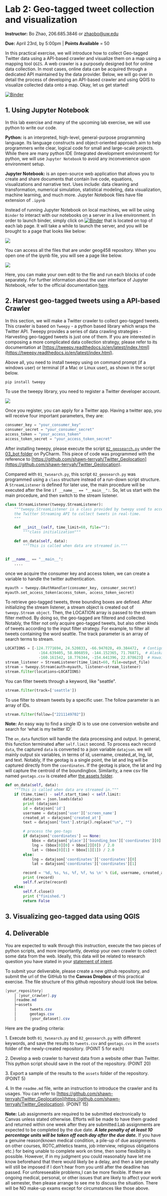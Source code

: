 # Lab 2: Geo-tagged tweet collection and visualization

**Instructor:** Bo Zhao, 206.685.3846 or zhaobo@uw.edu

**Due:**  April 23rd, by 5:00pm | **Points Available** = 50

In this practical exercise, we will introduce how to collect Geo-tagged Twitter data using a API-based crawler and visualize them on a map using a mapping tool `QGIS`. A web crawler is a purposely designed bot for online data collection. In most cases, online data can be acquired through a dedicated API maintained by the data provider. Below, we will go over in detail the process of developing an API-based crawler and using QGIS to visualize collected data onto a map. Okay, let us get started!

[![Binder](https://mybinder.org/badge_logo.svg)](https://mybinder.org/v2/gh/jakobzhao/geog458.git/master)

## 1. Using Jupyter Notebook

In this lab exercise and many of the upcoming lab exercise, we will use python to write our code.

**Python:** is an interpreted, high-level, general-purpose programming language. Its language constructs and object-oriented approach aim to help programmers write clear, logical code for small and large-scale projects. While there are many python IDE (Integrated development environment) for python, we will use `Jupyter Notebook` to avoid any inconvenience upon environment setup.

**Jupyter Notebook:** is an open-source web application that allows you to create and share documents that contain live code, equations, visualizations and narrative text. Uses include: data cleaning and transformation, numerical simulation, statistical modeling, data visualization, machine learning, and much more. Jupyter Notebook files have file extension of `.ipynb`

Instead of running Jupyter Notebook on local machines, we will be using `Binder` to interact with our notebooks on a server in a live environment. In order to launch binder, simply click on [![Binder](https://mybinder.org/badge_logo.svg)](https://mybinder.org/v2/gh/jakobzhao/geog458.git/master) that is located on top of each lab page. It will take a while to launch the server, and you will be brought to a page that looks like below:

![](img/jup_home.png)

You can access all the files that are under geog458 repository. When you open one of the ipynb file, you will see a page like below.

![](img/jup_example.png)

Here, you can make your own edit to the file and run each blocks of code separately. For further information about the user interface of Jupyter Notebook, refer to the official documentation [here](https://jupyter-notebook.readthedocs.io/en/stable/).

## 2. Harvest geo-tagged tweets using a API-based Crawler

In this section, we will make a Twitter crawler to collect geo-tagged tweets. This crawler is based on `Tweepy` - a python based library which wraps the Twitter API.  Tweepy provides a series of data crawling strategies - Harvesting geo-tagged tweets is just one of them. If you are interested in composing a more complicated data collection strategy, please refer to its documentation at [https://tweepy.readthedocs.io/en/latest/index.html](https://tweepy.readthedocs.io/en/latest/index.html).

Above all, you need to install tweepy using on command prompt (if a windows user) or terminal (if a Mac or Linux user), as shown in the script below.

```powershell
pip install tweepy
```

To use the tweepy library, you need to register a Twitter developer account.


![](img/twitter-developer.png)

Once you register, you can apply for a Twitter app. Having a twitter app, you will receive four important parameters, they are:

```Python
consumer_key = "your_consumer_key"
consumer_secret = "your_consumer_secret"
access_token = "your_access_token"
access_token_secret = "your_access_token_secret"
```

After installing tweepy, please execute the script [`02_geosearch.py`](02_geosearch.py) under the [03_bot folder](./) on PyCharm. This piece of code was programmed with the reference to [https://github.com/shawn-terryah/Twitter_Geolocation](https://github.com/shawn-terryah/Twitter_Geolocation).

Compared with `01_twsearch.py`, this script `02_geosearch.py` was programmed using a `class` structure instead of a run-down script structure. A `StreamListener` is defined for later use, the main procedure will be executed after the line `if __name__ == "__main__":`. So, let us start with the main procedure, and then switch to the stream listener.

```Python
class StreamListener(tweepy.StreamListener):
    """tweepy.StreamListener is a class provided by tweepy used to access
    the Twitter Streaming API to collect tweets in real-time.
    """

    def __init__(self, time_limit=60, file=""):
        """class initialization"""

    def on_data(self, data):
        """This is called when data are streamed in."""


if __name__ == "__main__":
    ....
```

once we acquire the consumer key and access token, we can create a variable to handle the twitter authentication.

```Python
myauth = tweepy.OAuthHandler(consumer_key, consumer_secret)
myauth.set_access_token(access_token, access_token_secret)
```

To retrieve geo-tagged tweets, three bounding boxes are defined. After initializing the stream listener, a stream object is created out of `tweepy.Stream object`. Then, the LOCATION array is passed to the stream filter method. By doing so, the geo-tagged are filtered and collected. Notably, the filter not only acquire geo-tagged tweets, but also other kinds of tweets according to the input filter strategy.  For example, to  filter all tweets containing the word seattle. The track parameter is an array of search terms to stream.

```Python
LOCATIONS = [-124.7771694, 24.520833, -66.947028, 49.384472,  # Contiguous US
               -164.639405, 58.806859, -144.152365, 71.76871,  # Alaska
               -160.161542, 18.776344, -154.641396, 22.878623]  # Hawaii
stream_listener = StreamListener(time_limit=60, file=output_file)
stream = tweepy.Stream(auth=myauth, listener=stream_listener)
stream.filter(locations=LOCATIONS)
```
You can filter tweets through a keyword, like "seattle".

```python
stream.filter(track=['seattle'])
```

To use filter to stream tweets by a specific user. The follow parameter is an array of IDs.

```python
stream.filter(follow=["2211149702"])
```
**Note:** An easy way to find a single ID is to use one conversion website and search for ‘what is my twitter ID’.


The `on_data` function will handle the data processing and output. In general, this function terminated after `self.limit` second. To process each record `data`, the captured `data` is converted to a json variable `datajson`. we will mainly output six variables, in terms of id, username, created_at, lng, lat, and text. Notably, If the geotag is a single point, the lat and lng will be captured directly from the `coordinates`. If the geotag is place, the lat and lng will capture the centroid of the boundingbox. Similarity, a new csv file named `geotags.csv` is created after [the assets folder](assets/).

```Python
def on_data(self, data):
    """This is called when data are streamed in."""
    if (time.time() - self.start_time) < self.limit:
        datajson = json.loads(data)
        print (datajson)
        id = datajson['id']
        username = datajson['user']['screen_name']
        created_at = datajson['created_at']
        text = datajson['text'].strip().replace("\n", "")

        # process the geo-tags
        if datajson['coordinates'] == None:
            bbox = datajson['place']['bounding_box']['coordinates'][0]
            lng = (bbox[0][0] + bbox[2][0]) / 2.0
            lat = (bbox[0][1] + bbox[1][1]) / 2.0
        else:
            lng = datajson['coordinates']['coordinates'][0]
            lat = datajson['coordinates']['coordinates'][1]

        record = '%d, %s, %s, %f, %f, %s \n' % (id, username, created_at, lng, lat, text)
        print (record)
        self.f.write(record)
    else:
        self.f.close()
        print ("finished.")
        return False
```

## 3. Visualizing geo-tagged data using QGIS

## 4. Deliverable

You are expected to walk through this instruction, execute the two pieces of python scripts, and more importantly, develop your own crawler to collect some data from the web. Ideally, this data will be related to research question you have stated in your [statement of intent](../01_intro/soi.md).

To submit your deliverable, please create a new github repository, and submit the url of the GitHub to the **Canvas Dropbox** of this practical exercise. The file structure of this github repository should look like below.

```powershell
[your_repository]
    │ [your_crawler].py
    │readme.md
    ├─assets
    │      tweets.csv
    │      geotags.csv
    │      [your_dataset].csv
```

Here are the grading criteria:

1\. Execute both `01_twsearch.py` and `02_geosearch.py` with different keywords, and save the results to `tweets.csv` and `geotags.cvs` in the `assets` folder of the newly-created repository. (POINT 5 for each)

2\. Develop a web crawler to harvest data from a website other than Twitter. This python script should save in the root of the repository. (POINT 20)

3\. Export a sample of the results to the `assets` folder of the repository. (POINT 5)

4\. In the `readme.md` file, write an instruction to introduce the crawler and its usages. You can refer to  [https://github.com/shawn-terryah/Twitter_Geolocation](https://github.com/shawn-terryah/Twitter_Geolocation). (POINT 15)


**Note:** Lab assignments are required to be submitted electronically to Canvas unless stated otherwise. Efforts will be made to have them graded and returned within one week after they are submitted.Lab assignments are expected to be completed by the due date. ***A late penalty of at least 10 percentage units will be taken off each day after the due date.*** If you have a genuine reason(known medical condition, a pile-up of due assignments on other courses, ROTC,athletics teams, job interview, religious obligations etc.) for being unable to complete work on time, then some flexibility is possible. However, if in my judgment you could reasonably have let me know beforehand that there would likely be a delay, and then a late penalty will still be imposed if I don't hear from you until after the deadline has passed. For unforeseeable problems,I can be more flexible. If there are ongoing medical, personal, or other issues that are likely to affect your work all semester, then please arrange to see me to discuss the situation. There will be NO make-up exams except for circumstances like those above.
